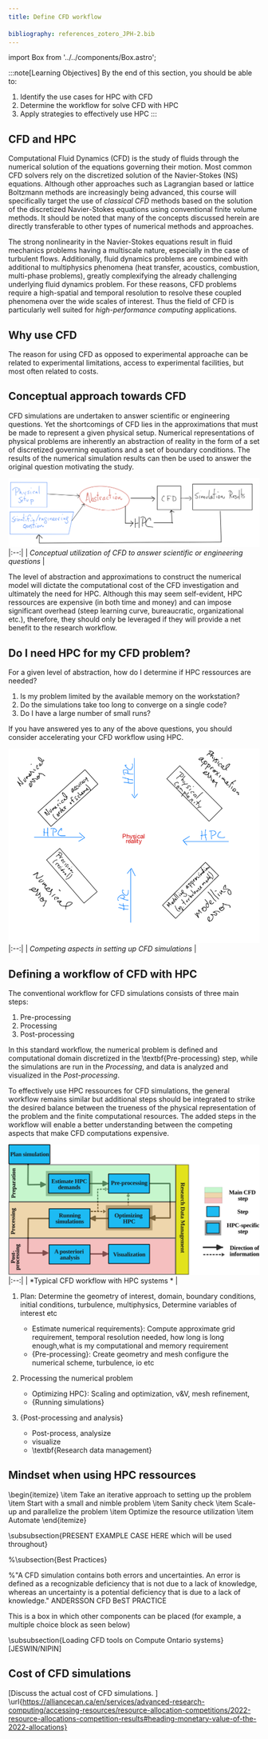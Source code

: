 ```yaml
---
title: Define CFD workflow

bibliography: references_zotero_JPH-2.bib
---
```

import Box from '../../components/Box.astro';


:::note[Learning Objectives]
By the end of this section, you should be able to:
1. Identify the use cases for HPC with CFD
2. Determine the workflow for solve CFD with HPC
3. Apply strategies to effectively use HPC 
:::

## CFD and HPC
Computational Fluid Dynamics (CFD) is the study of fluids through the numerical solution of the equations governing their motion.    Most common CFD solvers rely on the discretized solution of the Navier-Stokes (NS) equations.  Although other approaches such as Lagrangian based  or lattice Boltzmann methods are increasingly being advanced, this course will specifically target the use of *classical CFD* methods based on the solution of the discretized Navier-Stokes equations using conventional finite volume methods. It should be noted that many of the concepts discussed herein are directly transferable to other types of numerical methods and approaches.

The strong nonlinearity in the Navier-Stokes equations result in fluid mechanics problems having a multiscale nature, especially in the case of turbulent flows. Additionally, fluid dynamics problems are combined with additional to multiphysics phenomena (heat transfer, acoustics, combustion, multi-phase problems), greatly complexifying the already challenging underlying fluid dynamics problem. For these reasons, CFD problems require a high-spatial and temporal resolution to resolve these coupled phenomena over the wide scales of interest. Thus the field of CFD is particularly well suited for *high-performance computing* applications.




## Why use CFD 

The reason for using CFD as opposed to experimental approache can be related to experimental limitations, access to experimental facilities, but most often related to costs. 



## Conceptual approach towards CFD
CFD simulations are undertaken to answer scientific or engineering questions. Yet the shortcomings of CFD lies in the approximations that must be made to represent a given physical setup.  Numerical representations of physical problems are inherently an abstraction of reality in the form of a set of discretized governing equations and a set of boundary conditions.   The results of the numerical simulation results can then be used to answer the original question motivating the study.

![Swirls and colors of Jupiter from the space probe Juno.](../../../assets/figs_section2/ARC4CFD_conceptualHPC.png "Conceptual utilization of CFD to answer scientific or engineering questions.")
|:--:| 
| *Conceptual utilization of CFD to answer scientific or engineering questions* |

 The level of abstraction and approximations to construct the numerical model  will dictate the computational cost of the CFD investigation and ultimately the need for HPC. Although this may seem self-evident, HPC ressources are expensive (in both time and money) and can impose significant overhead (steep learning curve, bureaucratic, organizational etc.), therefore, they should only be leveraged if they will provide a net benefit to the research workflow. 


 
 
## Do I need HPC for my CFD problem?
 For a given level of abstraction, how do I determine if HPC ressources are needed?
1. Is my problem limited by the available memory on the workstation?
2. Do the simulations take too long to converge on a single code?
3. Do I have a large number of small runs?

If you have answered yes to any of the above questions, you should consider accelerating your CFD workflow using HPC.


![HPCcompromise.](../../../assets/figs_section2/ARC4CFD_leverateHPC_compromise.png "Competing aspects in setting up CFD simulations")
|:--:| 
| *Competing aspects in setting up CFD simulations* |



## Defining a workflow of CFD with HPC
The conventional workflow for CFD simulations consists of three main steps:
1. Pre-processing
2. Processing
3. Post-processing

In this standard workflow, the numerical problem is defined and computational domain discretized in  the \textbf{Pre-processing} step, while the simulations are run in the *Processing*, and data is analyzed and visualized in the *Post-processing*.


 To effectively use HPC ressources for CFD simulations, the general workflow remains similar but additional steps should be integrated to strike the desired balance between the trueness of the physical representation of the problem and the finite computational resources. The added steps in the workflow will enable a better understanding between the competing aspects that make CFD computations expensive.

![CFDworkflow.](../../../assets/figs_section2/ARC4CFD_workflow.svg  "Typical CFD workflow with HPC systems ")
|:--:| 
| *Typical CFD workflow with HPC systems * |





1. Plan: Determine the geometry of interest, domain, boundary conditions, initial conditions, turbulence, multiphysics,   Determine variables of interest etc
    - Estimate numerical requirements}: Compute approximate grid requirement, temporal resolution needed, how long is long enough,what is my computational and memory requirement
    - {Pre-processing}: Create geometry and mesh   configure the numerical scheme, turbulence, io etc
2. Processing the numerical problem 
    - Optimizing HPC}: Scaling and optimization, v\&V, mesh refinement,
    - {Running simulations}

3. {Post-processing and analysis}
    - Post-process, analysize
    - visualize
    - \textbf{Research data management}





## Mindset when using HPC ressources
\begin{itemize}
    \item Take an iterative approach to setting up the problem
    \item Start with a small and nimble problem
    \item Sanity check
    \item Scale-up and parallelize the problem
    \item Optimize the resource utilization
    \item Automate
\end{itemize}








\subsubsection{PRESENT EXAMPLE CASE HERE which will be used throughout}






%\subsection{Best Practices}

%"A CFD simulation contains both errors and uncertainties. An error is defined as a recognizable deficiency that is not due to a lack of knowledge, whereas an uncertainty is a potential deficiency that is due to a lack of knowledge." ANDERSSON CFD BeST PRACTICE



<Box imgSrc="">
This is a box in which other components can be placed (for example, a multiple choice block as seen below)
</Box>


\subsubsection{Loading CFD tools on Compute Ontario systems}
[JESWIN/NIPIN]




## Cost of CFD simulations
[Discuss the actual cost of CFD simulations. ]
\url{https://alliancecan.ca/en/services/advanced-research-computing/accessing-resources/resource-allocation-competitions/2022-resource-allocations-competition-results#heading-monetary-value-of-the-2022-allocations}

